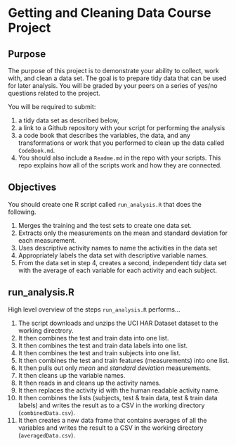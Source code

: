 Getting and Cleaning Data Course Project
========================================================

Purpose 
-----------------

The purpose of this project is to demonstrate your ability to collect, work with, and clean a data set. The goal is to prepare tidy data that can be used for later analysis. You will be graded by your peers on a series of yes/no questions related to the project. 

You will be required to submit: 

1. a tidy data set as described below, 
2. a link to a Github repository with your script for performing the analysis
3. a code book that describes the variables, the data, and any transformations or work that you performed to clean up the data called `CodeBook.md`. 
4. You should also include a `Readme.md` in the repo with your scripts. This repo explains how all of the scripts work and how they are connected.

Objectives
-----------------
You should create one R script called `run_analysis.R` that does the following.

1. Merges the training and the test sets to create one data set.
2. Extracts only the measurements on the mean and standard deviation for each measurement.
3. Uses descriptive activity names to name the activities in the data set
4. Appropriately labels the data set with descriptive variable names.
5. From the data set in step 4, creates a second, independent tidy data set with the average of each variable for each activity and each subject.

run_analysis.R
-----------------
High level overview of the steps `run_analysis.R` performs...

1. The script downloads and unzips the UCI HAR Dataset dataset to the working directrory.
2. It then combines the test and train data into one list. 
3. It then combines the test and train data labels into one list.
4. It then combines the test and train subjects into one list.
5. It then combines the test and train features (measurements) into one list.
6. It then pulls out only *mean* and *standard deviation* measurements.
7. It then cleans up the variable names.
8. It then reads in and cleans up the activity names.
9. It then replaces the activity id with the human readable activity name.
10. It then combines the lists (subjects, test & train data, test & train data labels) and writes the result as to a CSV in the working directory (`combinedData.csv`).
11. It then creates a new data frame that contains averages of all the variables and writes the result to a CSV in the working directory (`averagedData.csv`).